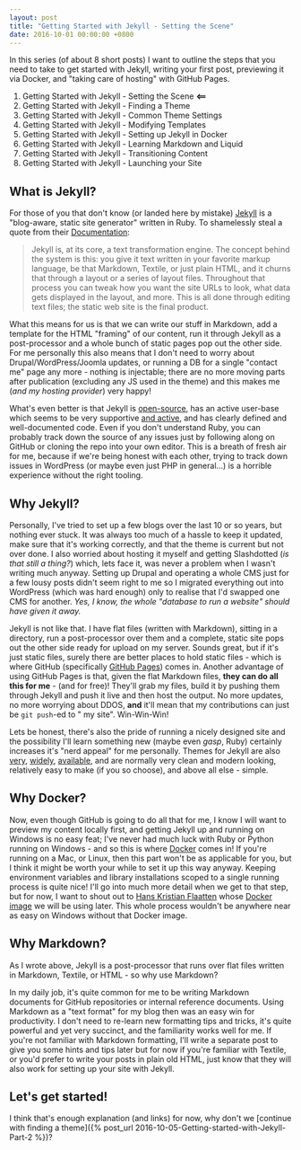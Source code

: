 ```yaml
---
layout: post
title: "Getting Started with Jekyll - Setting the Scene"
date: 2016-10-01 00:00:00 +0800
---
```


In this series (of about 8 short posts) I want to outline the steps that you need to take to get started with Jekyll, writing your first post, previewing it via Docker, and "taking care of hosting" with GitHub Pages.

<!--description-->

1. Getting Started with Jekyll - Setting the Scene **<==**
2. Getting Started with Jekyll - Finding a Theme
3. Getting Started with Jekyll - Common Theme Settings
4. Getting Started with Jekyll - Modifying Templates
5. Getting Started with Jekyll - Setting up Jekyll in Docker
6. Getting Started with Jekyll - Learning Markdown and Liquid
7. Getting Started with Jekyll - Transitioning Content
8. Getting Started with Jekyll - Launching your Site

## What is Jekyll?

For those of you that don't know (or landed here by mistake) [Jekyll][jekyll] is a "blog-aware, static site generator" written in Ruby. To shamelessly steal a quote from their [Documentation][jekyll-docs]:

> Jekyll is, at its core, a text transformation engine. The concept behind the system is this: you give it text written in your favorite markup language, be that Markdown, Textile, or just plain HTML, and it churns that through a layout or a series of layout files. Throughout that process you can tweak how you want the site URLs to look, what data gets displayed in the layout, and more. This is all done through editing text files; the static web site is the final product.

What this means for us is that we can write our stuff in Markdown, add a template for the HTML "framing" of our content, run it through Jekyll as a post-processor and a whole bunch of static pages pop out the other side. For me personally this also means that I don't need to worry about Drupal/WordPress/Joomla updates, or running a DB for a single "contact me" page any more - nothing is injectable; there are no more moving parts after publication (excluding any JS used in the theme) and this makes me (*and my hosting provider*) very happy!

What's even better is that Jekyll is [open-source][jekyll-gh], has an active user-base which seems to be very supportive [and active][jekyll-ghi], and has clearly defined and well-documented code. Even if you don't understand Ruby, you can probably track down the source of any issues just by following along on GitHub or cloning the repo into your own editor. This is a breath of fresh air for me, because if we're being honest with each other, trying to track down issues in WordPress (or maybe even just PHP in general...) is a horrible experience without the right tooling.

## Why Jekyll?

Personally, I've tried to set up a few blogs over the last 10 or so years, but nothing ever stuck. It was always too much of a hassle to keep it updated, make sure that it's working correctly, and that the theme is current but not over done. I also worried about hosting it myself and getting Slashdotted (*is that still a thing?*) which, lets face it, was never a problem when I wasn't writing much anyway. Setting up Drupal and operating a whole CMS just for a few lousy posts didn't seem right to me so I migrated everything out into WordPress (which was hard enough) only to realise that I'd swapped one CMS for another. *Yes, I know, the whole "database to run a website" should have given it away.*

Jekyll is not like that. I have flat files (written with Markdown), sitting in a directory, run a post-processor over them and a complete, static site pops out the other side ready for upload on my server. Sounds great, but if it's just static files, surely there are better places to hold static files - which is where GitHub (specifically [GitHub Pages][github-pages]) comes in. Another advantage of using GitHub Pages is that, given the flat Markdown files, **they can do all this for me** - (and for free)! They'll grab my files, build it by pushing them through Jekyll and push it live and then host the output. No more updates, no more worrying about DDOS, **and** it'll mean that my contributions can just be `git push`-ed to " my site". Win-Win-Win!

Lets be honest, there's also the pride of running a nicely designed site and the possibility I'll learn something new (maybe even *gasp*, Ruby) certainly increases it's "nerd appeal" for me personally. Themes for Jekyll are also [very][jekyll-thm1], [widely][jekyll-thm2], [available][jekyll-thm3], and are normally very clean and modern looking, relatively easy to make (if you so choose), and above all else - simple.

## Why Docker?

Now, even though GitHub is going to do all that for me, I know I will want to preview my content locally first, and getting Jekyll up and running on Windows is no easy feat; I've never had much luck with Ruby or Python running on Windows - and so this is where [Docker][docker] comes in! If you're running on a Mac, or Linux, then this part won't be as applicable for you, but I think it might be worth your while to set it up this way anyway. Keeping environment variables and library installations scoped to a single running process is quite nice! I'll go into much more detail when we get to that step, but for now, I want to shout out to [Hans Kristian Flaatten][starefossen] whose [Docker image][docker-img] we will be using later. This whole process wouldn't be anywhere near as easy on Windows without that Docker image.

## Why Markdown?

As I wrote above, Jekyll is a post-processor that runs over flat files written in Markdown, Textile, or HTML - so why use Markdown? 

In my daily job, it's quite common for me to be writing Markdown documents for GitHub repositories or internal reference documents. Using Markdown as a "text format" for my blog then was an easy win for productivity. I don't need to re-learn new formatting tips and tricks, it's quite powerful and yet very succinct, and the familiarity works well for me. If you're not familiar with Markdown formatting, I'll write a separate post to give you some hints and tips later but for now if you're familiar with Textile, or you'd prefer to write your posts in plain old HTML, just know that they will also work for setting up your site with Jekyll.

## Let's get started!

I think that's enough explanation (and links) for now, why don't we [continue with finding a theme]({% post_url 2016-10-05-Getting-started-with-Jekyll-Part-2 %})?


[jekyll]:       https://jekyllrb.com/
[jekyll-docs]:  https://jekyllrb.com/docs/home/
[jekyll-gh]:    https://github.com/jekyll/jekyll/
[jekyll-ghi]:   https://github.com/jekyll/jekyll/issues?utf8=%E2%9C%93&q=is%3Aissue%20is%3Aopen%20comments%3A%3E15
[docker]:       https://docs.docker.com/docker-for-windows/
[starefossen]:  https://github.com/Starefossen/
[docker-img]:   https://github.com/Starefossen/docker-github-pages
[github-pages]: https://pages.github.com/
[jekyll-thm1]:  http://jekyllthemes.org/
[jekyll-thm2]:  http://themes.jekyllrc.org/
[jekyll-thm3]:  http://jekyllthemes.io/